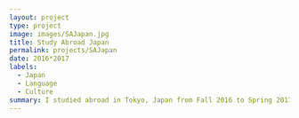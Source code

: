 ```yaml
---
layout: project
type: project
image: images/SAJapan.jpg
title: Study Abroad Japan
permalink: projects/SAJapan
date: 2016*2017
labels:
  - Japan
  - Language
  - Culture
summary: I studied abroad in Tokyo, Japan from Fall 2016 to Spring 2017.
---
```

